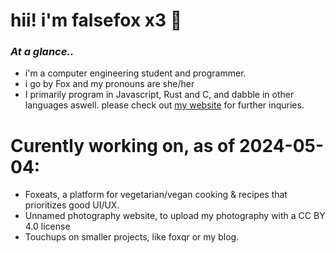 # hii! i'm falsefox x3 🦊
### *At a glance..*
- i'm a computer engineering student and programmer.
- i go by Fox and my pronouns are she/her
- I primarily program in Javascript, Rust and C, and dabble in other languages aswell.
please check out [my website](https://falsefox.dev) for further inquries.

# Curently working on, as of 2024-05-04:
- Foxeats, a platform for vegetarian/vegan cooking & recipes that prioritizes good UI/UX.
- Unnamed photography website, to upload my photography with a CC BY 4.0 license
- Touchups on smaller projects, like foxqr or my blog.
